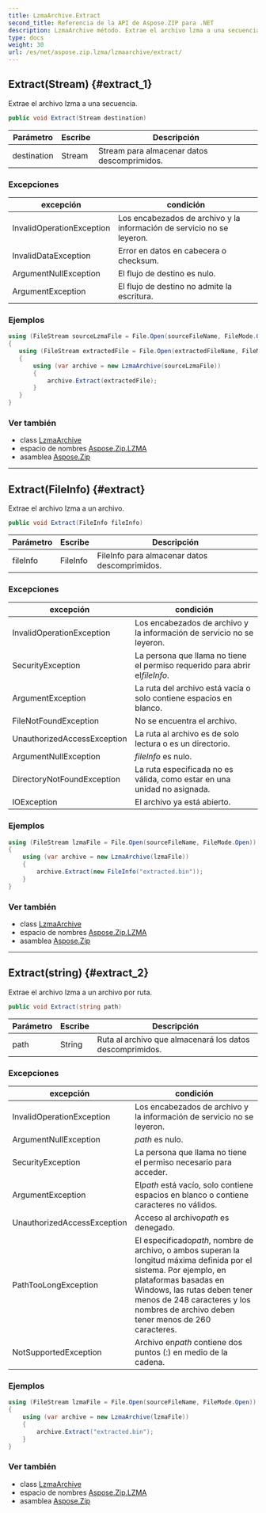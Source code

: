 ```yaml
---
title: LzmaArchive.Extract
second_title: Referencia de la API de Aspose.ZIP para .NET
description: LzmaArchive método. Extrae el archivo lzma a una secuencia.
type: docs
weight: 30
url: /es/net/aspose.zip.lzma/lzmaarchive/extract/
---
```

## Extract(Stream) {#extract_1}

Extrae el archivo lzma a una secuencia.

```csharp
public void Extract(Stream destination)
```

| Parámetro | Escribe | Descripción |
| --- | --- | --- |
| destination | Stream | Stream para almacenar datos descomprimidos. |

### Excepciones

| excepción | condición |
| --- | --- |
| InvalidOperationException | Los encabezados de archivo y la información de servicio no se leyeron. |
| InvalidDataException | Error en datos en cabecera o checksum. |
| ArgumentNullException | El flujo de destino es nulo. |
| ArgumentException | El flujo de destino no admite la escritura. |

### Ejemplos

```csharp
using (FileStream sourceLzmaFile = File.Open(sourceFileName, FileMode.Open))
{
   using (FileStream extractedFile = File.Open(extractedFileName, FileMode.Create))
   {
       using (var archive = new LzmaArchive(sourceLzmaFile))
       {
           archive.Extract(extractedFile);
       }
   }
}
```

### Ver también

* class [LzmaArchive](../)
* espacio de nombres [Aspose.Zip.LZMA](../../lzmaarchive/)
* asamblea [Aspose.Zip](../../../)

---

## Extract(FileInfo) {#extract}

Extrae el archivo lzma a un archivo.

```csharp
public void Extract(FileInfo fileInfo)
```

| Parámetro | Escribe | Descripción |
| --- | --- | --- |
| fileInfo | FileInfo | FileInfo para almacenar datos descomprimidos. |

### Excepciones

| excepción | condición |
| --- | --- |
| InvalidOperationException | Los encabezados de archivo y la información de servicio no se leyeron. |
| SecurityException | La persona que llama no tiene el permiso requerido para abrir el*fileInfo*. |
| ArgumentException | La ruta del archivo está vacía o solo contiene espacios en blanco. |
| FileNotFoundException | No se encuentra el archivo. |
| UnauthorizedAccessException | La ruta al archivo es de solo lectura o es un directorio. |
| ArgumentNullException | *fileInfo* es nulo. |
| DirectoryNotFoundException | La ruta especificada no es válida, como estar en una unidad no asignada. |
| IOException | El archivo ya está abierto. |

### Ejemplos

```csharp
using (FileStream lzmaFile = File.Open(sourceFileName, FileMode.Open))
{
    using (var archive = new LzmaArchive(lzmaFile))
    {
        archive.Extract(new FileInfo("extracted.bin"));
    }
}
```

### Ver también

* class [LzmaArchive](../)
* espacio de nombres [Aspose.Zip.LZMA](../../lzmaarchive/)
* asamblea [Aspose.Zip](../../../)

---

## Extract(string) {#extract_2}

Extrae el archivo lzma a un archivo por ruta.

```csharp
public void Extract(string path)
```

| Parámetro | Escribe | Descripción |
| --- | --- | --- |
| path | String | Ruta al archivo que almacenará los datos descomprimidos. |

### Excepciones

| excepción | condición |
| --- | --- |
| InvalidOperationException | Los encabezados de archivo y la información de servicio no se leyeron. |
| ArgumentNullException | *path* es nulo. |
| SecurityException | La persona que llama no tiene el permiso necesario para acceder. |
| ArgumentException | El*path* está vacío, solo contiene espacios en blanco o contiene caracteres no válidos. |
| UnauthorizedAccessException | Acceso al archivo*path* es denegado. |
| PathTooLongException | El especificado*path*, nombre de archivo, o ambos superan la longitud máxima definida por el sistema. Por ejemplo, en plataformas basadas en Windows, las rutas deben tener menos de 248 caracteres y los nombres de archivo deben tener menos de 260 caracteres. |
| NotSupportedException | Archivo en*path* contiene dos puntos (:) en medio de la cadena. |

### Ejemplos

```csharp
using (FileStream lzmaFile = File.Open(sourceFileName, FileMode.Open))
{
    using (var archive = new LzmaArchive(lzmaFile))
    {
        archive.Extract("extracted.bin");
    }
}
```

### Ver también

* class [LzmaArchive](../)
* espacio de nombres [Aspose.Zip.LZMA](../../lzmaarchive/)
* asamblea [Aspose.Zip](../../../)



